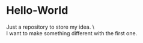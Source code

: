 # Hello-World
Just a repository to store my idea.  \\\
I want to make something different with the first one.

